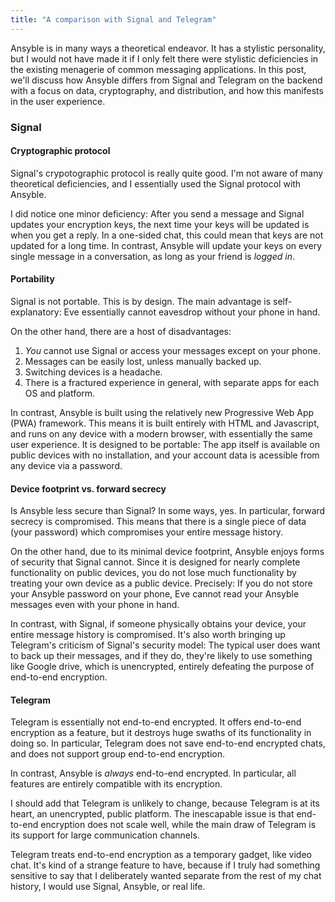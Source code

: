 ```yaml
---
title: "A comparison with Signal and Telegram"
---
```


Ansyble is in many ways a theoretical endeavor. It has a stylistic personality, but I would not have made it if I only felt there were stylistic deficiencies in the existing menagerie of common messaging applications. In this post, we'll discuss how Ansyble differs from Signal and Telegram on the backend with a focus on data, cryptography, and distribution, and how this manifests in the user experience.

### Signal

#### Cryptographic protocol

Signal's crypotographic protocol is really quite good. I'm not aware of many theoretical deficiencies, and I essentially used the Signal protocol with Ansyble.

I did notice one minor deficiency: After you send a message and Signal updates your encryption keys, the next time your keys will be updated is when you get a reply. In a one-sided chat, this could mean that keys are not updated for a long time. In contrast, Ansyble will update your keys on every single message in a conversation, as long as your friend is _logged in_.

#### Portability

Signal is not portable. This is by design. The main advantage is self-explanatory: Eve essentially cannot eavesdrop without your phone in hand.

On the other hand, there are a host of disadvantages:

1. _You_ cannot use Signal or access your messages except on your phone.
2. Messages can be easily lost, unless manually backed up.
3. Switching devices is a headache.
4. There is a fractured experience in general, with separate apps for each OS and platform.

In contrast, Ansyble is built using the relatively new Progressive Web App (PWA) framework. This means it is built entirely with HTML and Javascript, and runs on any device with a modern browser, with essentially the same user experience. It is designed to be portable: The app itself is available on public devices with no installation, and your account data is acessible from any device via a password. 

#### Device footprint vs. forward secrecy

Is Ansyble less secure than Signal? In some ways, yes. In particular, forward secrecy is compromised. This means that there is a single piece of data (your password) which compromises your entire message history.

On the other hand, due to its minimal device footprint, Ansyble enjoys forms of security that Signal cannot. Since it is designed for nearly complete functionality on public devices, you do not lose much functionality by treating your own device as a public device. Precisely: If you do not store your Ansyble password on your phone, Eve cannot read your Ansyble messages even with your phone in hand.

In contrast, with Signal, if someone physically obtains your device, your entire message history is compromised. It's also worth bringing up Telegram's criticism of Signal's security model: The typical user does want to back up their messages, and if they do, they're likely to use something like Google drive, which is unencrypted, entirely defeating the purpose of end-to-end encryption.

#### Telegram

Telegram is essentially not end-to-end encrypted. It offers end-to-end encryption as a feature, but it destroys huge swaths of its functionality in doing so. In particular, Telegram does not save end-to-end encrypted chats, and does not support group end-to-end encryption.

In contrast, Ansyble is _always_ end-to-end encrypted. In particular, all features are entirely compatible with its encryption.

I should add that Telegram is unlikely to change, because Telegram is at its heart, an unencrypted, public platform. The inescapable issue is that end-to-end encryption does not scale well, while the main draw of Telegram is its support for large communication channels. 

Telegram treats end-to-end encryption as a temporary gadget, like video chat. It's kind of a strange feature to have, because if I truly had something sensitive to say that I deliberately wanted separate from the rest of my chat history, I would use Signal, Ansyble, or real life.
